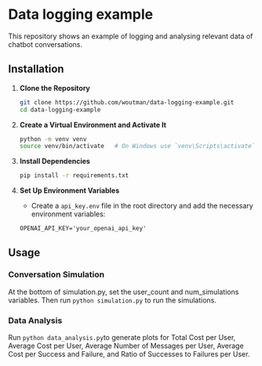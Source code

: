 # Data logging example
This repository shows an example of logging and analysing relevant data of chatbot conversations.

## Installation
1. **Clone the Repository**
   ```sh
   git clone https://github.com/woutman/data-logging-example.git
   cd data-logging-example
   ```

2. **Create a Virtual Environment and Activate It**
   ```sh
   python -m venv venv
   source venv/bin/activate   # On Windows use `venv\Scripts\activate`
   ```

3. **Install Dependencies**
   ```sh
   pip install -r requirements.txt
   ```

4. **Set Up Environment Variables**
   - Create a `api_key.env` file in the root directory and add the necessary environment variables:

   ```env
   OPENAI_API_KEY='your_openai_api_key'
   ```

## Usage

### Conversation Simulation
At the bottom of simulation.py, set the user_count and num_simulations variables. Then run ```python simulation.py``` to run the simulations.

### Data Analysis
Run ```python data_analysis.py```to generate plots for Total Cost per User, Average Cost per User, Average Number of Messages per User, Average Cost per Success and Failure, and Ratio of Successes to Failures per User.
